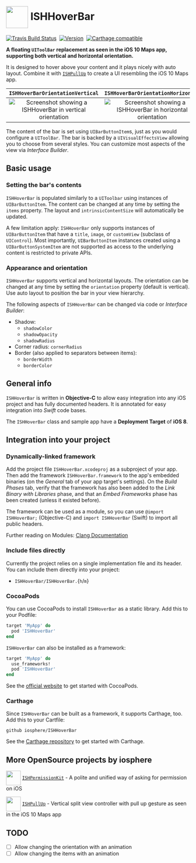 # <img src="icon.png" align="center" width="60" height="60"> ISHHoverBar

[![Travis Build Status](https://travis-ci.org/iosphere/ISHHoverBar.svg?branch=master)](http://travis-ci.org/iosphere/ISHHoverBar)&nbsp;
[![Version](http://cocoapod-badges.herokuapp.com/v/ISHHoverBar/badge.png)](http://cocoadocs.org/docsets/ISHHoverBar)&nbsp;
[![Carthage compatible](https://img.shields.io/badge/Carthage-compatible-4BC51D.svg?style=flat)](https://github.com/Carthage/Carthage)

**A floating `UIToolBar` replacement as seen in the iOS 10 Maps app, supporting both vertical and horizontal orientation.**  

It is designed to hover above your content and it plays nicely with auto layout. Combine 
it with [`ISHPullUp`](https://github.com/iosphere/ISHPullUp) to create a UI resembling the 
iOS 10 Maps app.

`ISHHoverBarOrientationVertical` |  `ISHHoverBarOrientationHorizontal`
:-------------------------:|:-------------------------:
![Screenshot showing a ISHHoverBar in vertical orientation](screenshot_vertical.png) | ![Screenshot showing a ISHHoverBar in horizontal orientation](screenshot_horizontal.png)

The content of the bar is set using `UIBarButtonItem`s, just as you would configure a `UIToolBar`. 
The bar is backed by a `UIVisualEffectsView` allowing you to choose from several styles. 
You can customize most aspects of the view via *Interface Builder*.

## Basic usage

### Setting the bar's contents

`ISHHoverBar` is populated similarly to a `UIToolbar` using instances of 
`UIBarButtonItem`. The content can be changed at any time by setting the `items` property.
The layout and `intrinsicContentSize` will automatically be updated.

A few limitation apply: `ISHHoverBar` only supports instances of `UIBarButtonItem` that 
have a `title`, `image`, or `customView` (subclass of `UIControl`). Most importantly, 
`UIBarButtonItem` instances created using a `UIBarButtonSystemItem` are not supported as 
access to the underlying content is restricted to private APIs.

### Appearance and orientation

`ISHHoverBar` supports vertical and horizontal layouts. The orientation can be changed 
at any time by setting the `orientation` property (default is vertical). Use auto layout 
to position the bar in your view hierarchy.

The following aspects of `ISHHoverBar` can be changed via code or *Interface Builder*:

* Shadow: 
  * `shadowColor`
  * `shadowOpacity`
  * `shadowRadius`
* Corner radius: `cornerRadius`
* Border (also applied to separators between items):
  * `borderWidth`
  * `borderColor`
  
## General info

`ISHHoverBar` is written in **Objective-C** to allow easy integration into any iOS project 
and has fully documented headers. It is annotated for easy integration into 
*Swift* code bases.

The `ISHHoverBar` class and sample app have a **Deployment Target** of **iOS 8**.

## Integration into your project

### Dynamically-linked framework

Add the project file `ISHHoverBar.xcodeproj` as a subproject of your app. 
Then add the framework `ISHHoverBar.framework` to the app's embedded binaries 
(on the *General* tab of your app target's settings). On the *Build Phases* tab, 
verify that the framework has also been added to the *Link Binary with
Libraries* phase, and that an *Embed Frameworks* phase has been created (unless
it existed before).

The framework can be used as a module, so you can use `@import ISHHoverBar;`
(Objective-C) and `import ISHHoverBar` (Swift) to import all public headers. 

Further reading on Modules: 
[Clang Documentation](http://clang.llvm.org/docs/Modules.html)

### Include files directly

Currently the project relies on a single implementation file and its header. 
You can include them directly into your project:

* `ISHHoverBar/ISHHoverBar.`{`h`/`m`}

### CocoaPods

You can use CocoaPods to install `ISHHoverBar` as a static library. Add this
to your Podfile:

```ruby
target 'MyApp' do
  pod 'ISHHoverBar'
end
```

`ISHHoverBar` can also be installed as a framework:

```ruby
target 'MyApp' do
  use_frameworks!
  pod 'ISHHoverBar'
end
```

See the [official website](https://cocoapods.org/#get_started) to get started with
CocoaPods.

### Carthage

Since `ISHHoverBar` can be built as a framework, it supports Carthage, too. Add
this to your Cartfile:

```
github iosphere/ISHHoverBar
```

See the [Carthage repository](https://github.com/Carthage/Carthage) to get started
with Carthage.

## More OpenSource projects by iosphere

<img src="https://raw.githubusercontent.com/iosphere/ISHPermissionKit/master/icon.png" align="center" width="40" height="40"> [`ISHPermissionKit`](https://github.com/iosphere/ISHPermissionKit) - A polite and unified way of asking for permission on iOS

<img src="https://raw.githubusercontent.com/iosphere/ISHPullUp/master/icon.png" align="center" width="40" height="40"> [`ISHPullUp`](https://github.com/iosphere/ISHPullUp) - Vertical split view controller with pull up gesture as seen in the iOS 10 Maps app

## TODO

* [ ] Allow changing the orientation with an animation
* [ ] Allow changing the items with an animation
